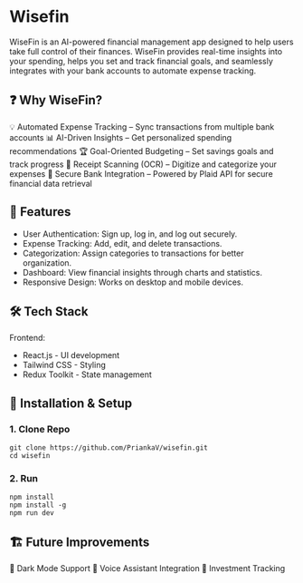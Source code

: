 # **Wisefin**
WiseFin is an AI-powered financial management app designed to help users take full control of their finances. WiseFin provides real-time insights into your spending, helps you set and track financial goals, and seamlessly integrates with your bank accounts to automate expense tracking.
## ❓ Why WiseFin?
💡 Automated Expense Tracking – Sync transactions from multiple bank accounts
📊 AI-Driven Insights – Get personalized spending recommendations
🏆 Goal-Oriented Budgeting – Set savings goals and track progress
🧾 Receipt Scanning (OCR) – Digitize and categorize your expenses
🔐 Secure Bank Integration – Powered by Plaid API for secure financial data retrieval
## 🚀 Features
* User Authentication: Sign up, log in, and log out securely.
* Expense Tracking: Add, edit, and delete transactions.
* Categorization: Assign categories to transactions for better organization.
* Dashboard: View financial insights through charts and statistics.
* Responsive Design: Works on desktop and mobile devices.
## 🛠️ Tech Stack
Frontend:
* React.js - UI development
* Tailwind CSS - Styling
* Redux Toolkit - State management
## 📜 Installation & Setup
### 1. Clone Repo
```
git clone https://github.com/PriankaV/wisefin.git
cd wisefin
```
### 2. Run
```
npm install
npm install -g
npm run dev
```
## 🏗️ Future Improvements
🔹 Dark Mode Support
🔹 Voice Assistant Integration
🔹 Investment Tracking
